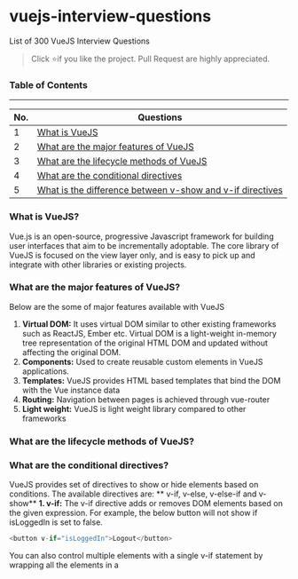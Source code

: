 # vuejs-interview-questions
List of 300 VueJS Interview Questions

> Click :star:if you like the project. Pull Request are highly appreciated.

### Table of Contents
-------------------------------------------------------------------
| No. | Questions |
|---- | ---------
|1  | [What is VueJS](#what-is-vuejs) |
|2  | [What are the major features of VueJS](#what-are-the-major-features-of-vuejs) |
|3  | [What are the lifecycle methods of VueJS](#what-are-the-lifecycle-methods-of-vuejs)|
|4  | [What are the conditional directives](#what-are-the-conditional-directives)|
|5  | [What is the difference between v-show and v-if directives](#what-is-the-difference-between-v-show-and-v-if-directives)|

### What is VueJS?
Vue.js is an open-source, progressive Javascript framework for building user interfaces that aim to be incrementally adoptable. The core library of VueJS is focused on the view layer only, and is easy to pick up and integrate with other libraries or existing projects.
### What are the major features of VueJS?
Below are the some of major features available with VueJS
 1. **Virtual DOM:** It uses virtual DOM similar to other existing frameworks such as ReactJS, Ember etc. Virtual DOM is a light-weight in-memory tree representation of the original HTML DOM and updated without affecting the original DOM.
 2. **Components:** Used to create reusable custom elements in VueJS applications.
 3. **Templates:** VueJS provides HTML based templates that bind the DOM with the Vue instance data
 4. **Routing:** Navigation between pages is achieved through vue-router
 5. **Light weight:** VueJS is light weight library compared to other frameworks
### What are the lifecycle methods of VueJS?
### What are the conditional directives?
VueJS provides set of directives to show or hide elements based on conditions. The available directives are: ** v-if, v-else, v-else-if and v-show**
**1. v-if:**  The v-if directive adds or removes DOM elements based on the given expression. For example, the below button will not show if isLoggedIn is set to false.
```javascript
<button v-if="isLoggedIn">Logout</button>
```
You can also control multiple elements with a single v-if statement by wrapping all the elements in a <template> element with the condition. For example, you can have both label and button together conditionally applied,
```javascript
<template v-if="isLoggedIn">
  <label> Logout </button>
  <button> Logout </button>
</template>
```
**2. v-else:**  This directive is used to display content only when the expression adjacent v-if resolves to false. This is similar to else block in any programming language to display alternative content and it is preceded by v-if or v-else-if block. You don't need to pass any value to this.
For example, v-else is used to display LogIn button if isLoggedIn(not logged in) is set to false.
```javascript
<button v-if="isLoggedIn"> Logout </button>
<button v-else> Log In </button>
```
**3. v-else-f:** This directive is used when we need more than two options to be checked.
For example, ifLoginDisabled property is disabled then we need to prevent user to login instead just display the label. This can be achieved through v-else statement.
```javascript
<button v-if="isLoggedIn"> Logout </button>
<label v-else-if="isLoginDisabled"> User login disabled </label>
<button v-else> Log In </button>
```

**4. v-show:** This directive is similar to v-if but it renders all elements to the DOM and then uses the CSS display property to show/hide elements. This directive is recommended if the elements are switched on and off frequently.
```javascript
<span if-show="user.name">Welcome user,{{user.name}}</span>
```
### What is the difference between v-show and v-if directives?
Below are some of the main differences between between **v-show** and **v-if** directives,
1. v-if only renders the element to the DOM if the expression passes whereas v-show renders all elements to the DOM and then uses the CSS display property to show/hide elements based on expression.
2. v-if supports v-else and v-else-if directives whereas v-show doesn't support else directives.
3. v-if has higher toggle costs while v-show has higher initial render costs. i.e, v-show has a performance advantage if the elements are switched on and off frequently, while the v-if has the advantage when it comes to initial render time.
